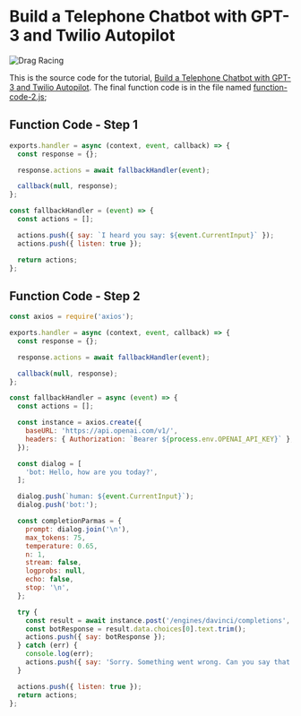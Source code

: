 # Build a Telephone Chatbot with GPT-3 and Twilio Autopilot

![Drag Racing](https://twilio-cms-prod.s3.amazonaws.com/images/ffDYsc4pz8pN00cRQ95CN4hhOeXjn9y8_vuLJlKaEdSAJ.width-1616.png)

This is the source code for the tutorial, [Build a Telephone Chatbot with GPT-3 and Twilio Autopilot](https://www.twilio.com/blog/build-telephone-chatbot-gpt3-twilio-autopilot). The final function code is in the file named [function-code-2.js](function-code-2.js);


## Function Code - Step 1
```javascript
exports.handler = async (context, event, callback) => {
  const response = {};

  response.actions = await fallbackHandler(event);

  callback(null, response);
};

const fallbackHandler = (event) => {
  const actions = [];

  actions.push({ say: `I heard you say: ${event.CurrentInput}` });
  actions.push({ listen: true });

  return actions;
};
```

## Function Code - Step 2
```javascript
const axios = require('axios');

exports.handler = async (context, event, callback) => {
  const response = {};

  response.actions = await fallbackHandler(event);

  callback(null, response);
};

const fallbackHandler = async (event) => {
  const actions = [];

  const instance = axios.create({
    baseURL: 'https://api.openai.com/v1/',
    headers: { Authorization: `Bearer ${process.env.OPENAI_API_KEY}` },
  });

  const dialog = [
    'bot: Hello, how are you today?',
  ];

  dialog.push(`human: ${event.CurrentInput}`);
  dialog.push('bot:');

  const completionParmas = {
    prompt: dialog.join('\n'),
    max_tokens: 75,
    temperature: 0.65,
    n: 1,
    stream: false,
    logprobs: null,
    echo: false,
    stop: '\n',
  };

  try {
    const result = await instance.post('/engines/davinci/completions', completionParmas);
    const botResponse = result.data.choices[0].text.trim();
    actions.push({ say: botResponse });
  } catch (err) {
    console.log(err);
    actions.push({ say: 'Sorry. Something went wrong. Can you say that again?' });
  }

  actions.push({ listen: true });
  return actions;
};

```
